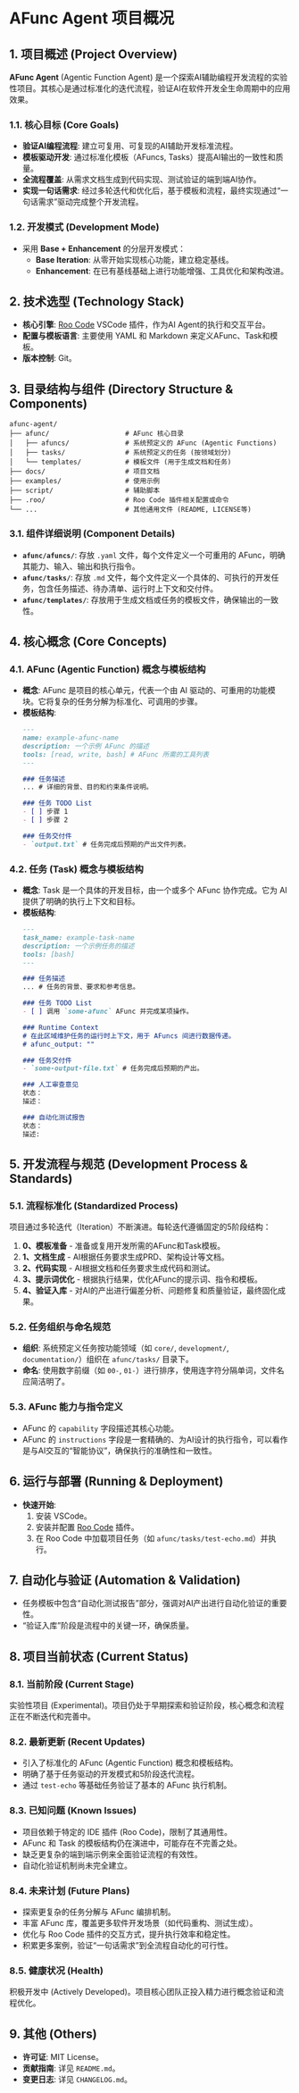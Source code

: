 # AFunc Agent 项目概况

## 1. 项目概述 (Project Overview)

**AFunc Agent** (Agentic Function Agent) 是一个探索AI辅助编程开发流程的实验性项目。其核心是通过标准化的迭代流程，验证AI在软件开发全生命周期中的应用效果。

### 1.1. 核心目标 (Core Goals)
- **验证AI编程流程**: 建立可复用、可复现的AI辅助开发标准流程。
- **模板驱动开发**: 通过标准化模板（AFuncs, Tasks）提高AI输出的一致性和质量。
- **全流程覆盖**: 从需求文档生成到代码实现、测试验证的端到端AI协作。
- **实现一句话需求**: 经过多轮迭代和优化后，基于模板和流程，最终实现通过“一句话需求”驱动完成整个开发流程。

### 1.2. 开发模式 (Development Mode)
- 采用 **Base + Enhancement** 的分层开发模式：
  - **Base Iteration**: 从零开始实现核心功能，建立稳定基线。
  - **Enhancement**: 在已有基线基础上进行功能增强、工具优化和架构改进。

## 2. 技术选型 (Technology Stack)
- **核心引擎**: [Roo Code](https://code.roo.app/) VSCode 插件，作为AI Agent的执行和交互平台。
- **配置与模板语言**: 主要使用 YAML 和 Markdown 来定义AFunc、Task和模板。
- **版本控制**: Git。

## 3. 目录结构与组件 (Directory Structure & Components)

```
afunc-agent/
├── afunc/                   # AFunc 核心目录
│   ├── afuncs/              # 系统预定义的 AFunc (Agentic Functions)
│   ├── tasks/               # 系统预定义的任务 (按领域划分)
│   └── templates/           # 模板文件 (用于生成文档和任务)
├── docs/                    # 项目文档
├── examples/                # 使用示例
├── script/                  # 辅助脚本
├── .roo/                    # Roo Code 插件相关配置或命令
└── ...                      # 其他通用文件 (README, LICENSE等)
```

### 3.1. 组件详细说明 (Component Details)
- **`afunc/afuncs/`**: 存放 `.yaml` 文件，每个文件定义一个可重用的 AFunc，明确其能力、输入、输出和执行指令。
- **`afunc/tasks/`**: 存放 `.md` 文件，每个文件定义一个具体的、可执行的开发任务，包含任务描述、待办清单、运行时上下文和交付件。
- **`afunc/templates/`**: 存放用于生成文档或任务的模板文件，确保输出的一致性。

## 4. 核心概念 (Core Concepts)

### 4.1. AFunc (Agentic Function) 概念与模板结构
- **概念**: AFunc 是项目的核心单元，代表一个由 AI 驱动的、可重用的功能模块。它将复杂的任务分解为标准化、可调用的步骤。
- **模板结构**:
    ```markdown
    ---
    name: example-afunc-name
    description: 一个示例 AFunc 的描述
    tools: [read, write, bash] # AFunc 所需的工具列表
    ---
    
    ### 任务描述
    ... # 详细的背景、目的和约束条件说明。
    
    ### 任务 TODO List
    - [ ] 步骤 1
    - [ ] 步骤 2
    
    ### 任务交付件
    - `output.txt` # 任务完成后预期的产出文件列表。
    ```

### 4.2. 任务 (Task) 概念与模板结构
- **概念**: Task 是一个具体的开发目标，由一个或多个 AFunc 协作完成。它为 AI 提供了明确的执行上下文和目标。
- **模板结构**:
    ```markdown
    ---
    task_name: example-task-name
    description: 一个示例任务的描述
    tools: [bash]
    ---
    
    ### 任务描述
    ... # 任务的背景、要求和参考信息。
    
    ### 任务 TODO List
    - [ ] 调用 `some-afunc` AFunc 并完成某项操作。
    
    ### Runtime Context
    # 在此区域维护任务的运行时上下文，用于 AFuncs 间进行数据传递。
    # afunc_output: ""
    
    ### 任务交付件
    - `some-output-file.txt` # 任务完成后预期的产出。
    
    ### 人工审查意见
    状态：
    描述：
    
    ### 自动化测试报告
    状态：
    描述:
    ```

## 5. 开发流程与规范 (Development Process & Standards)

### 5.1. 流程标准化 (Standardized Process)
项目通过多轮迭代（Iteration）不断演进。每轮迭代遵循固定的5阶段结构：
1.  **0、模板准备** - 准备或复用开发所需的AFunc和Task模板。
2.  **1、文档生成** - AI根据任务要求生成PRD、架构设计等文档。
3.  **2、代码实现** - AI根据文档和任务要求生成代码和测试。
4.  **3、提示词优化** - 根据执行结果，优化AFunc的提示词、指令和模板。
5.  **4、验证入库** - 对AI的产出进行偏差分析、问题修复和质量验证，最终固化成果。

### 5.2. 任务组织与命名规范
- **组织**: 系统预定义任务按功能领域（如 `core/`, `development/`, `documentation/`）组织在 `afunc/tasks/` 目录下。
- **命名**: 使用数字前缀（如 `00-`, `01-`）进行排序，使用连字符分隔单词，文件名应简洁明了。

### 5.3. AFunc 能力与指令定义
- AFunc 的 `capability` 字段描述其核心功能。
- AFunc 的 `instructions` 字段是一套精确的、为AI设计的执行指令，可以看作是与AI交互的“智能协议”，确保执行的准确性和一致性。

## 6. 运行与部署 (Running & Deployment)
- **快速开始**:
    1.  安装 VSCode。
    2.  安装并配置 [Roo Code](https://code.roo.app/) 插件。
    3.  在 Roo Code 中加载项目任务（如 `afunc/tasks/test-echo.md`）并执行。

## 7. 自动化与验证 (Automation & Validation)
- 任务模板中包含“自动化测试报告”部分，强调对AI产出进行自动化验证的重要性。
- “验证入库”阶段是流程中的关键一环，确保质量。

## 8. 项目当前状态 (Current Status)

### 8.1. 当前阶段 (Current Stage)
实验性项目 (Experimental)。项目仍处于早期探索和验证阶段，核心概念和流程正在不断迭代和完善中。

### 8.2. 最新更新 (Recent Updates)
- 引入了标准化的 AFunc (Agentic Function) 概念和模板结构。
- 明确了基于任务驱动的开发模式和5阶段迭代流程。
- 通过 `test-echo` 等基础任务验证了基本的 AFunc 执行机制。

### 8.3. 已知问题 (Known Issues)
- 项目依赖于特定的 IDE 插件 (Roo Code)，限制了其通用性。
- AFunc 和 Task 的模板结构仍在演进中，可能存在不完善之处。
- 缺乏更复杂的端到端示例来全面验证流程的有效性。
- 自动化验证机制尚未完全建立。

### 8.4. 未来计划 (Future Plans)
- 探索更复杂的任务分解与 AFunc 编排机制。
- 丰富 AFunc 库，覆盖更多软件开发场景（如代码重构、测试生成）。
- 优化与 Roo Code 插件的交互方式，提升执行效率和稳定性。
- 积累更多案例，验证“一句话需求”到全流程自动化的可行性。

### 8.5. 健康状况 (Health)
积极开发中 (Actively Developed)。项目核心团队正投入精力进行概念验证和流程优化。

## 9. 其他 (Others)
- **许可证**: MIT License。
- **贡献指南**: 详见 `README.md`。
- **变更日志**: 详见 `CHANGELOG.md`。